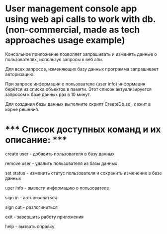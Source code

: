 # User management console app using web api calls to work with db. (non-commercial, made as tech approaches usage example)

Консольное приложение позволяет запрашивать и изменять данные о пользователях, используя 
запросы к веб апи. 

Для всех запросов, изменяющих базу данных программа запрашивает авторизацию.

При запросе информации о пользователе (user info) информация берётся из списка объектов в 
памяти. Этот список актуализируется запросом к базе данных раз в 10 минут.

Для создания базы данных выполните скрипт CreateDb.sql, лежит в корне решения.
       
# *** Список доступных команд и их описание:  ***

create user - добавить пользователя в базу данных

remove user - удалить пользователя из базы данных

set status - изменить статус пользователя и сохранить изменение в базе данных

user info - вывести информацию о пользователе

sign in - авторизоваться

sign out - разлогиниться

exit - завершить работу приложения

help - вызвать справку
